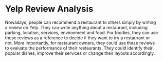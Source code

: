 # Yelp Review Analysis

Nowadays, people can recommend a restaurant to others simply by writing a review on Yelp. They can write anything about a restaurant, including parking, location, services, environment and food. For foodies, they can use these reviews as a reference to decide if they want to try a restaurant or not. More importantly, for restaurant owners, they could use these reviews to evaluate the performance of their restaurants. They could identify their popular dishes, improve their services or change their layouts accordingly. 
